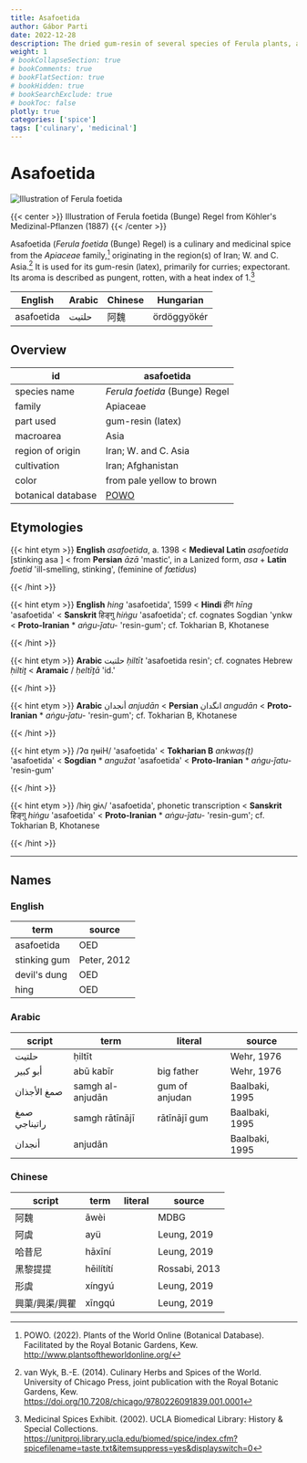 ```yaml
---
title: Asafoetida
author: Gábor Parti
date: 2022-12-28
description: The dried gum-resin of several species of Ferula plants, also known as hing; devil's dung.
weight: 1
# bookCollapseSection: true
# bookComments: true
# bookFlatSection: true
# bookHidden: true
# bookSearchExclude: true
# bookToc: false
plotly: true
categories: ['spice']
tags: ['culinary', 'medicinal']
---
```


# Asafoetida

![Illustration of Ferula foetida](/images/kohler/asafoetida.png)

{{< center >}}
Illustration of Ferula foetida (Bunge) Regel from Köhler's Medizinal-Pflanzen (1887)
{{< /center >}}

Asafoetida (*Ferula foetida* (Bunge) Regel) is a culinary and medicinal spice from the *Apiaceae* family,[^powo] originating in the region(s) of Iran; W. and C. Asia.[^van_wyk_culinary_2014] It is used for its gum-resin (latex), primarily for curries; expectorant. Its aroma is described as pungent, rotten, with a heat index of 1.[^ucla_medicinal_2002]

|  English |Arabic|Chinese| Hungarian |
|----------|------|-------|-----------|
|asafoetida| حلتیت|   阿魏  |ördöggyökér|

## Overview

|        id        |                     asafoetida                    |
|------------------|---------------------------------------------------|
|   species name   |           *Ferula foetida* (Bunge) Regel          |
|      family      |                      Apiaceae                     |
|     part used    |                 gum-resin (latex)                 |
|     macroarea    |                        Asia                       |
| region of origin |                Iran; W. and C. Asia               |
|    cultivation   |                 Iran; Afghanistan                 |
|       color      |             from pale yellow to brown             |
|botanical database|[POWO](https://powo.science.kew.org/taxon/842277-1)|

## Etymologies

{{< hint etym >}}
**English** *asafoetida*, a. 1398 < **Medieval Latin** *asafoetida* [stinking asa ] < from **Persian** *āzā* 'mastic', in a Lanized form, *asa* + **Latin** *foetid* 'ill-smelling, stinking', (feminine of *fœtidus*)



{{< /hint >}}

{{< hint etym >}}
**English** *hing* 'asafoetida', 1599 < **Hindi** हींग *hīng* 'asafoetida' < **Sanskrit** हिङ्गु *hiṅgu* 'asafoetida'; cf. cognates Sogdian 'ynkw < **Proto-Iranian** * *aṅgu-ǰatu-* 'resin-gum'; cf. Tokharian B, Khotanese



{{< /hint >}}

{{< hint etym >}}
**Arabic** حلتيت *ḥiltīt* 'asafoetida resin'; cf. cognates Hebrew *ḥiltiṯ* < **Aramaic** / *ḥeltīṯā* 'id.'



{{< /hint >}}

{{< hint etym >}}
**Arabic** أنجدان *anjudān* < **Persian** انگدان *angudān* < **Proto-Iranian** * *aṅgu-ǰatu-* 'resin-gum'; cf. Tokharian B, Khotanese



{{< /hint >}}

{{< hint etym >}}
/ʔɑ ŋʉiH/ 'asafoetida' < **Tokharian B** *ankwaṣ(ṭ)* 'asafoetida' < **Sogdian** * *angužat* 'asafoetida' < **Proto-Iranian** * *aṅgu-ǰatu-* 'resin-gum'



{{< /hint >}}

{{< hint etym >}}
/hɨŋ ɡɨʌ/ 'asafoetida', phonetic transcription < **Sanskrit** हिङ्गु *hiṅgu* 'asafoetida' < **Proto-Iranian** * *aṅgu-ǰatu-* 'resin-gum'; cf. Tokharian B, Khotanese



{{< /hint >}}

***

## Names

### English

|    term    |   source  |
|------------|-----------|
| asafoetida |    OED    |
|stinking gum|Peter, 2012|
|devil's dung|    OED    |
|    hing    |    OED    |

### Arabic

|   script   |      term      |    literal   |    source    |
|------------|----------------|--------------|--------------|
|    حلتیت   |     ḥiltīt     |              |  Wehr, 1976  |
|  أبو كبير  |    abū kabīr   |  big father  |  Wehr, 1976  |
| صمغ الأجذان|samgh al-anjudān|gum of anjudan|Baalbaki, 1995|
|صمغ راتيناجي| samgh rātīnājī | rātīnājī gum |Baalbaki, 1995|
|   أنجدان   |     anjudān    |              |Baalbaki, 1995|

### Chinese

| script |   term   |literal|    source   |
|--------|----------|-------|-------------|
|   阿魏   |   āwèi   |       |     MDBG    |
|   阿虞   |    ayü   |       | Leung, 2019 |
|   哈昔尼  |  hāxīní  |       | Leung, 2019 |
|  黑黎提提  |hēilítí​tí|       |Rossabi, 2013|
|   形虞   |  xíngyú  |       | Leung, 2019 |
|興蕖/興渠/興瞿|  xīngqú  |       | Leung, 2019 |

[^powo]: POWO. (2022). Plants of the World Online (Botanical Database). Facilitated by the Royal Botanic Gardens, Kew. http://www.plantsoftheworldonline.org/
[^van_wyk_culinary_2014]: van Wyk, B.-E. (2014). Culinary Herbs and Spices of the World. University of Chicago Press, joint publication with the Royal Botanic Gardens, Kew. https://doi.org/10.7208/chicago/9780226091839.001.0001
[^ucla_medicinal_2002]: Medicinal Spices Exhibit. (2002). UCLA Biomedical Library: History & Special Collections. https://unitproj.library.ucla.edu/biomed/spice/index.cfm?spicefilename=taste.txt&itemsuppress=yes&displayswitch=0

